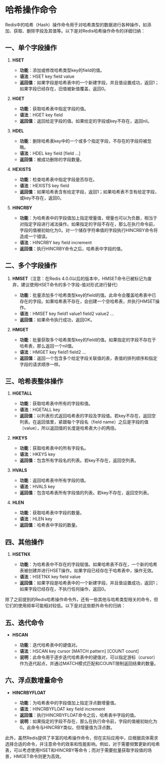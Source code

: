 # 哈希操作命令

Redis中的哈希（Hash）操作命令用于对哈希类型的数据进行各种操作，如添加、获取、删除字段及其值等。以下是对Redis哈希操作命令的详细归纳：

## 一、单个字段操作

1. **HSET**

   * **功能**：添加或修改哈希类型key的field的值。
   * **语法**：HSET key field value
   * **返回值**：如果字段是哈希表中的一个新建字段，并且值设置成功，返回1；如果字段已经存在，旧值被新值覆盖，返回0。

2. **HGET**

   * **功能**：获取哈希表中指定字段的值。
   * **语法**：HGET key field
   * **返回值**：返回给定字段的值。如果给定的字段或key不存在，返回nil。

3. **HDEL**

   * **功能**：删除哈希表key中的一个或多个指定字段，不存在的字段将被忽略。
   * **语法**：HDEL key field [field ...]
   * **返回值**：被成功删除的字段数量。

4. **HEXISTS**

   * **功能**：检查哈希表中指定字段是否存在。
   * **语法**：HEXISTS key field
   * **返回值**：如果哈希表含有给定字段，返回1；如果哈希表不含有给定字段，或key不存在，返回0。

5. **HINCRBY**

   * **功能**：为哈希表中的字段值加上指定增量值，增量也可以为负数，相当于对指定字段进行减法操作。如果指定的字段不存在，那么在执行命令前，字段的值被初始化为0。对一个储存字符串值的字段执行HINCRBY命令将造成一个错误。
   * **语法**：HINCRBY key field increment
   * **返回值**：执行HINCRBY命令之后，哈希表中字段的值。

## 二、多个字段操作

1. **HMSET**（注意：在Redis 4.0.0以后的版本中，HMSET命令已被标记为废弃，建议使用HSET命令的多个字段-值对形式进行替代）

   * **功能**：批量添加多个哈希类型key的field的值。此命令会覆盖哈希表中已存在的字段。如果哈希表不存在，会创建一个空哈希表，并执行HMSET操作。
   * **语法**：HMSET key field1 value1 field2 value2 ...
   * **返回值**：如果命令执行成功，返回OK。

2. **HMGET**

   * **功能**：批量获取多个哈希类型key的field的值。如果指定的字段不存在于哈希表，那么返回一个nil值。
   * **语法**：HMGET key field1 field2 ...
   * **返回值**：返回一个包含多个给定字段关联值的表，表值的排列顺序和指定字段的请求顺序一样。

## 三、哈希表整体操作

1. **HGETALL**

   * **功能**：获取哈希表中所有的字段和值。
   * **语法**：HGETALL key
   * **返回值**：以列表形式返回哈希表的字段及字段值。若key不存在，返回空列表。在返回值里，紧跟每个字段名（field name）之后是字段的值（value），所以返回值的长度是哈希表大小的两倍。

2. **HKEYS**

   * **功能**：获取哈希表中的所有字段名。
   * **语法**：HKEYS key
   * **返回值**：包含所有字段名的列表。若key不存在，返回空列表。

3. **HVALS**

   * **功能**：返回哈希表中所有字段的值。
   * **语法**：HVALS key
   * **返回值**：包含哈希表所有字段值的列表。若key不存在，返回空列表。

4. **HLEN**

   * **功能**：获取哈希表中字段的数量。
   * **语法**：HLEN key
   * **返回值**：哈希表中字段的数量。

## 四、其他操作

1. **HSETNX**

   * **功能**：为哈希表中不存在的字段赋值。如果哈希表不存在，一个新的哈希表被创建并进行HSET操作。如果字段已经存在于哈希表中，操作无效。
   * **语法**：HSETNX key field value
   * **返回值**：如果字段是哈希表中的一个新建字段，并且值设置成功，返回1；如果字段已经存在，不执行任何操作，返回0。

除了之前提到的Redis哈希操作命令外，还有一些其他与哈希类型相关的命令，但它们的使用频率可能相对较低。以下是对这些额外命令的归纳：

## 五、迭代命令

* **HSCAN**

  * **功能**：迭代哈希表中的键值对。
  * **语法**：HSCAN key cursor [MATCH pattern] [COUNT count]
  * **说明**：此命令用于逐步迭代哈希表中的键值对，可以指定游标（cursor）作为迭代起点，并通过MATCH模式匹配和COUNT限制返回结果的数量。

## 六、浮点数增量命令

* **HINCRBYFLOAT**

  * **功能**：为哈希表中的字段值加上指定浮点数增量值。
  * **语法**：HINCRBYFLOAT key field increment
  * **返回值**：执行HINCRBYFLOAT命令之后，哈希表中字段的值。
  * **说明**：如果指定的字段不存在，那么在执行命令前，字段的值被初始化为0。此命令与HINCRBY类似，但增量值为浮点数。

此外，虽然Redis提供了丰富的哈希操作命令，但在实际应用中，应根据具体需求选择合适的命令，并注意命令的效率和性能影响。例如，对于需要频繁更新的哈希表，可以考虑使用HSET和HINCRBY等命令；而对于需要批量获取字段值的场景，HMGET命令则更为高效。
